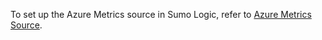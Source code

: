 To set up the Azure Metrics source in Sumo Logic, refer to [Azure Metrics Source](/docs/send-data/hosted-collectors/microsoft-source/azure-metrics-source).